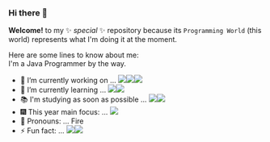 ### Hi there 👋

**Welcome!** to my ✨ _special_ ✨ repository because its `Programming World` (this world) represents what I'm doing it at the moment.

Here are some lines to know about me:     
I'm a Java Programmer by the way.

- 🔭 I’m currently working on ... <img src="https://img.shields.io/badge/Java-black?style=flat&logo=CoffeeScript&logoColor=brown"/><img src="https://img.shields.io/badge/Spring-black?style=flat&logo=Spring&logoColor=#6DB33F"/><img src="https://img.shields.io/badge/RDBMS-black?style=flat&logo=Amazon RDS&logoColor=#527FFF"/>
- 🌱 I’m currently learning ... <img src="https://img.shields.io/badge/Spring-black?style=flat&logo=Spring&logoColor=#6DB33F"/><img src="https://img.shields.io/badge/SQL-black?style=flat&logo=Solid&logoColor=#2C4F7C"/>
- 📚 I'm studying as soon as possible ... <img src="https://img.shields.io/badge/MySQL-black?style=flat&logo=MySQL&logoColor=#4479A1"/><img src="https://img.shields.io/badge/Hibernate-black?style=flat&logo=Hibernate&logoColor=#59666C"/>
- 🎆 This year main focus: ... <img src="https://img.shields.io/badge/Consistency-black?style=flat&logo=Deno&logoColor=yellow"/>
- 👾 Pronouns: ... Fire
- ⚡ Fun fact: ... <img src="https://img.shields.io/badge/OOP-black?style=flat&logo=Bitrise&logoColor=orange"/><img src="https://img.shields.io/badge/Interface-black?style=flat&logo=Aseprite&logoColor=dark-green"/>
